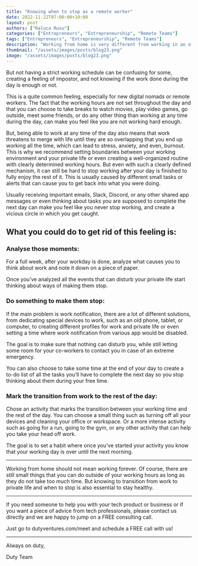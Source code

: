 ```yaml
---
title: "Knowing when to stop as a remote worker"
date: 2022-11-22T07:00:00+10:00
layout: post
authors: ["Raluca Rusu"]
categories: ["Entrepreneurs", "Entrepreneurship", "Remote Teams"]
tags: ["Entrepreneurs", "Entrepreneurship", "Remote Teams"]
description: "Working from home is very different from working in an office the whole week, there is no need to commute, you can work wherever you want, you have fewer interactions with your colleagues and the working hours are less important. The main focus of remote working is put upon your productivity and being able to achieve your daily tasks and goals to help the company develop and grow."
thumbnail: "/assets/images/posts/blog23.png"
image: "/assets/images/posts/blog23.png"
---
```


But not having a strict working schedule can be confusing for some, creating a feeling of impostor, and not knowing if the work done during the day is enough or not.

This is a quite common feeling, especially for new digital nomads or remote workers. The fact that the working hours are not set throughout the day and that you can choose to take breaks to watch movies, play video games, go outside, meet some friends, or do any other thing than working at any time during the day, can make you feel like you are not working hard enough. 

But, being able to work at any time of the day also means that work threatens to merge with life until they are so overlapping that you end up working all the time, which can lead to stress, anxiety, and even, burnout.  This is why we recommend setting boundaries between your working environment and your private life or even creating a well-organized routine with clearly determined working hours.
But even with such a clearly defined mechanism, it can still be hard to stop working after your day is finished to fully enjoy the rest of it. This is usually caused by different small tasks or alerts that can cause you to get back into what you were doing.


Usually receiving important emails, Slack, Discord, or any other shared app messages or even thinking about tasks you are supposed to complete the next day can make you feel like you never stop working, and create a vicious circle in which you get caught.

## What you could do to get rid of this feeling is:
### Analyse those moments:
For a full week, after your workday is done, analyze what causes you to think about work and note it down on a piece of paper.

Once you’ve analyzed all the events that can disturb your private life start thinking about ways of making them stop.

### Do something to make them stop:
If the main problem is work notification, there are a lot of different solutions, from dedicating special devices to work, such as an old phone, tablet, or computer, to creating different profiles for work and private life or even setting a time where work notification from various app would be disabled.

The goal is to make sure that nothing can disturb you, while still letting some room for your co-workers to contact you in case of an extreme emergency.

You can also choose to take some time at the end of your day to create a to-do list of all the tasks you’ll have to complete the next day so you stop thinking about them during your free time.

### Mark the transition from work to the rest of the day:
Chose an activity that marks the transition between your working time and the rest of the day. You can choose a small thing such as turning off all your devices and cleaning your office or workspace. Or a more intense activity such as going for a run, going to the gym, or any other activity that can help you take your head off work.

The goal is to set a habit where once you’ve started your activity you know that your working day is over until the next morning.


----------------------


Working from home should not mean working forever. Of course, there are still small things that you can do outside of your working hours as long as they do not take too much time. But knowing to transition from work to private life and when to stop is also essential to stay healthy.


----------------------


If you need someone to help you with your tech product or business or if you want a piece of advice from tech professionals, please contact us directly and we are happy to jump on a FREE consulting call.

Just go to dutyventures.com/meet and schedule a FREE call with us!


----------------------

Always on duty,

Duty Team


